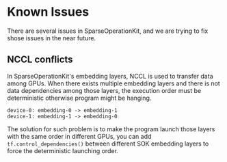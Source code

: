 # Known Issues #
There are several issues in SparseOperationKit, and we are trying to fix shose issues in the near future.

## NCCL conflicts ##
In SparseOperationKit's embedding layers, NCCL is used to transfer data among GPUs. When there exists multiple embedding layers and there is not data dependencies among those layers, the execution order must be deterministic otherwise program might be hanging.
```text
device-0: embedding-0 -> embedding-1
device-1: embedding-1 -> embedding-0
``` 
The solution for such problem is to make the program launch those layers with the same order in different GPUs, you can add `tf.control_dependencies()` between different SOK embedding layers to force the deterministic launching order.
